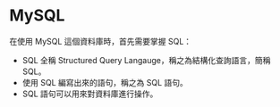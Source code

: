 # MySQL

在使用 MySQL 這個資料庫時，首先需要掌握 SQL：

- SQL 全稱 Structured Query Langauge，稱之為結構化查詢語言，簡稱 SQL。
- 使用 SQL 編寫出來的語句，稱之為 SQL 語句。
- SQL 語句可以用來對資料庫進行操作。